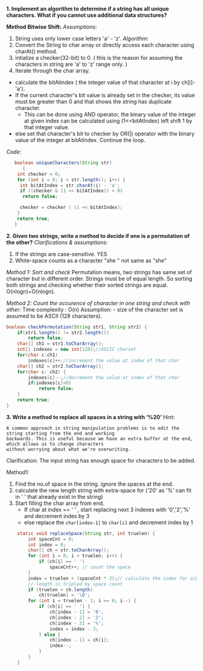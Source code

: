 **1. Implement an algorithm to determine if a string has all unique characters. What if you
cannot use additional data structures?**

**Method Bitwise Shift:**
*Assumptions:*
1. String uses only lower case letters 'a' - 'z'.
*Algorithm:*
1. Convert the String to char array or directly access each character using charAt() method.
2. intialize a checker(32-bit) to 0. ( this is the reason for assuming the characters in string are 'a' to 'z' range only. )
3. Iterate through the char array.
  * calculate the bitAtindex ( the integer value of that character at i by  ch[i]-'a').
  * If the current character's bit value is already set in the checker, its value must be greater than 0 and that shows the string has duplicate character. 
    - This can be done using AND operator, the binary value of the integer at given index can be calculated using (1<<bitAtIndex) left shift 1 by that integer value.
  * else set that character's bit to checker by OR(|) operator with the binary value of the integer at bitAtIndex. Continue the loop.

*Code:*
```java
   boolean uniqueCharacters(String str) 
	  {
    int checker = 0; 
    for (int i = 0; i < str.length(); i++) { 
     int bitAtIndex = str.charAt(i) - 'a'; 
     if ((checker & (1 << bitAtIndex)) > 0) 
      return false; 

     checker = checker | (1 << bitAtIndex); 
    } 
    return true; 
   } 
```

**2. Given two strings, write a method to decide if one is a permutation of the other?**
*Clarifications & assumptions:*
1. If the strings are case-sensitive. YES
2. White-space counts as a character "she    " not same as "she"

*Method 1: Sort and check*
Permutation means, two strings has same set of character but in different order.
Strings must be of equal length.
So sorting both strings and checking whether their sorted strings are equal. O(nlogn)+O(nlogn).

*Method 2: Count the occurence of character in one string and check with other:*
Time complexity : O(n) 
Assumption:
	- size of the character set is assumed to be ASCII (128 characters).
```java
boolean checkPermutation(String str1, String str2) {
	if(str1.length() != str2.length())
		return false;
	char[] ch1 = str1.toCharArray();
	int[] indexes = new int[128];//ASCII charset 
	for(char c:ch1)
		indexes[c]++;//increment the value at index of that char
	char[] ch2 = str2.toCharArray();
	for(char c: ch2) {
		indexes[c]--;//decrement the value at index of that char
		if(indexes[c]<0)
			return false;
	}
	return true;
}
```
**3. Write a method to replace all spaces in a string with ‘%20’**
Hint:
```reference
A common approach in string manipulation problems is to edit the string starting from the end and working
backwards. This is useful because we have an extra buffer at the end, which allows us to change characters
without worrying about what we're overwriting.
```
Clarification:
The input string has enough space for characters to be added. 

Method1:
1. Find the no.of space in the string. ignore the spaces at the end.
2. calculate the new length string with extra-space for ('20' as '%' can fit in ' ' that already exist in the string)
3. Start filling the char array from end.
   * If char at index == ' ' , start replacing next 3 indexes with '0','2','%' and decrement index by 3
   * else replace the ```char[index-1]``` to ```char[i]``` and decrement index by 1
```java
	static void replaceSpace(String str, int truelen) {
		int spaceCnt = 0;
		int index = 0;
		char[] ch = str.toCharArray();
		for (int i = 0; i < truelen; i++) {
			if (ch[i] == ' ')
				spaceCnt++; // count the space
		}
		index = truelen + (spaceCnt * 2);// calculate the index for o/p
		// length is tripled by space count
		if (truelen < ch.length)
			ch[truelen] = '\0';
		for (int i = truelen - 1; i >= 0; i--) {
			if (ch[i] == ' ') {
				ch[index - 1] = '0';
				ch[index - 2] = '2';
				ch[index - 3] = '%';
				index = index - 3;
			} else {
				ch[index - 1] = ch[i];
				index--;
			}
		}
	}
```


